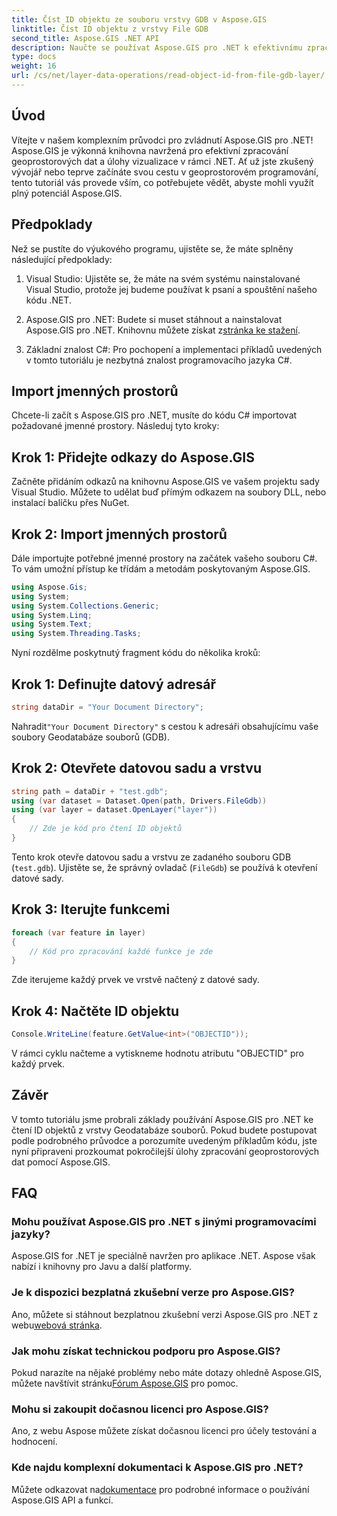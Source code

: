 ```yaml
---
title: Číst ID objektu ze souboru vrstvy GDB v Aspose.GIS
linktitle: Číst ID objektu z vrstvy File GDB
second_title: Aspose.GIS .NET API
description: Naučte se používat Aspose.GIS pro .NET k efektivnímu zpracování geoprostorových dat. K dispozici jsou komplexní konzultace a odborné vedení.
type: docs
weight: 16
url: /cs/net/layer-data-operations/read-object-id-from-file-gdb-layer/
---
```

## Úvod
Vítejte v našem komplexním průvodci pro zvládnutí Aspose.GIS pro .NET! Aspose.GIS je výkonná knihovna navržená pro efektivní zpracování geoprostorových dat a úlohy vizualizace v rámci .NET. Ať už jste zkušený vývojář nebo teprve začínáte svou cestu v geoprostorovém programování, tento tutoriál vás provede vším, co potřebujete vědět, abyste mohli využít plný potenciál Aspose.GIS.
## Předpoklady
Než se pustíte do výukového programu, ujistěte se, že máte splněny následující předpoklady:
1. Visual Studio: Ujistěte se, že máte na svém systému nainstalované Visual Studio, protože jej budeme používat k psaní a spouštění našeho kódu .NET.
   
2.  Aspose.GIS pro .NET: Budete si muset stáhnout a nainstalovat Aspose.GIS pro .NET. Knihovnu můžete získat z[stránka ke stažení](https://releases.aspose.com/gis/net/).
3. Základní znalost C#: Pro pochopení a implementaci příkladů uvedených v tomto tutoriálu je nezbytná znalost programovacího jazyka C#.

## Import jmenných prostorů
Chcete-li začít s Aspose.GIS pro .NET, musíte do kódu C# importovat požadované jmenné prostory. Následuj tyto kroky:
## Krok 1: Přidejte odkazy do Aspose.GIS
Začněte přidáním odkazů na knihovnu Aspose.GIS ve vašem projektu sady Visual Studio. Můžete to udělat buď přímým odkazem na soubory DLL, nebo instalací balíčku přes NuGet.
## Krok 2: Import jmenných prostorů
Dále importujte potřebné jmenné prostory na začátek vašeho souboru C#. To vám umožní přístup ke třídám a metodám poskytovaným Aspose.GIS.
```csharp
using Aspose.Gis;
using System;
using System.Collections.Generic;
using System.Linq;
using System.Text;
using System.Threading.Tasks;
```

Nyní rozdělme poskytnutý fragment kódu do několika kroků:
## Krok 1: Definujte datový adresář
```csharp
string dataDir = "Your Document Directory";
```
 Nahradit`"Your Document Directory"` s cestou k adresáři obsahujícímu vaše soubory Geodatabáze souborů (GDB).
## Krok 2: Otevřete datovou sadu a vrstvu
```csharp
string path = dataDir + "test.gdb";
using (var dataset = Dataset.Open(path, Drivers.FileGdb))
using (var layer = dataset.OpenLayer("layer"))
{
    // Zde je kód pro čtení ID objektů
}
```
Tento krok otevře datovou sadu a vrstvu ze zadaného souboru GDB (`test.gdb`). Ujistěte se, že správný ovladač (`FileGdb`) se používá k otevření datové sady.
## Krok 3: Iterujte funkcemi
```csharp
foreach (var feature in layer)
{
    // Kód pro zpracování každé funkce je zde
}
```
Zde iterujeme každý prvek ve vrstvě načtený z datové sady.
## Krok 4: Načtěte ID objektu
```csharp
Console.WriteLine(feature.GetValue<int>("OBJECTID"));
```
V rámci cyklu načteme a vytiskneme hodnotu atributu "OBJECTID" pro každý prvek.

## Závěr
V tomto tutoriálu jsme probrali základy používání Aspose.GIS pro .NET ke čtení ID objektů z vrstvy Geodatabáze souborů. Pokud budete postupovat podle podrobného průvodce a porozumíte uvedeným příkladům kódu, jste nyní připraveni prozkoumat pokročilejší úlohy zpracování geoprostorových dat pomocí Aspose.GIS.
## FAQ
### Mohu používat Aspose.GIS pro .NET s jinými programovacími jazyky?
Aspose.GIS for .NET je speciálně navržen pro aplikace .NET. Aspose však nabízí i knihovny pro Javu a další platformy.
### Je k dispozici bezplatná zkušební verze pro Aspose.GIS?
Ano, můžete si stáhnout bezplatnou zkušební verzi Aspose.GIS pro .NET z webu[webová stránka](https://releases.aspose.com/gis/net/).
### Jak mohu získat technickou podporu pro Aspose.GIS?
Pokud narazíte na nějaké problémy nebo máte dotazy ohledně Aspose.GIS, můžete navštívit stránku[Fórum Aspose.GIS](https://forum.aspose.com/c/gis/33) pro pomoc.
### Mohu si zakoupit dočasnou licenci pro Aspose.GIS?
Ano, z webu Aspose můžete získat dočasnou licenci pro účely testování a hodnocení.
### Kde najdu komplexní dokumentaci k Aspose.GIS pro .NET?
 Můžete odkazovat na[dokumentace](https://reference.aspose.com/gis/net/) pro podrobné informace o používání Aspose.GIS API a funkcí.